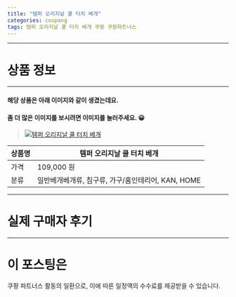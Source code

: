 ```yaml
---
title: "템퍼 오리지날 쿨 터치 베개"
categories: coupang
tags: 템퍼 오리지날 쿨 터치 베개 쿠팡 쿠팡파트너스
---
```

---

# 상품 정보

---

#### 해당 상품은 아래 이미지와 같이 생겼는데요. 
#### 좀 더 많은 이미지를 보시려면 이미지를 눌러주세요. 😀
> [![템퍼 오리지날 쿨 터치 베개](https://static.coupangcdn.com/image/retail/images/3488092589283301-9998c1e8-7f71-4e39-b576-b6df27e4cfa9.png)](https://link.coupang.com/re/AFFSDP?lptag=AF4416228&subid=AF4416228&pageKey=5966005579&itemId=10704920412&vendorItemId=77985623556&traceid=V0-143-29a10638a61249de)

상품명 | 템퍼 오리지날 쿨 터치 베개
-------|-------
가격 | 109,000 원
분류 | 일반베개베개류, 침구류, 가구/홈인테리어, KAN, HOME

---

# 실제 구매자 후기

---




# 이 포스팅은
쿠팡 파트너스 활동의 일환으로, 이에 따른 일정액의 수수료를 제공받을 수 있습니다.
